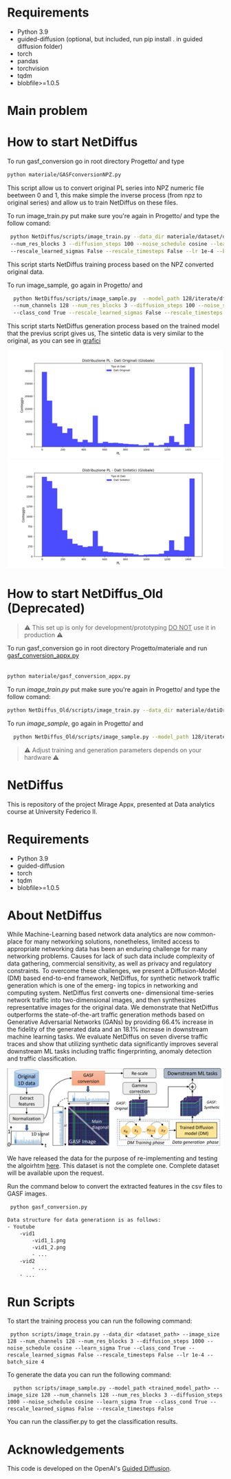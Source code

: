 # Requirements

- Python 3.9
- guided-diffusion (optional, but included, run pip install . in guided diffusion folder)
- torch
- pandas
- torchvision
- tqdm
- blobfile>=1.0.5

# Main problem


# How to start NetDiffus

To run gasf_conversion go in root directory Progetto/ and type 

```bash
python materiale/GASFconversionNPZ.py

```
This script allow us to convert original PL series into NPZ numeric file beetween 0 and 1, this make simple the
inverse process (from npz to original series) and allow us to train NetDiffus on these files.

To run image_train.py put make sure you're again in Progetto/ and type the follow comand:

```bash
 python NetDiffus/scripts/image_train.py --data_dir materiale/dataset/datasetConNPZ --image_size 10 --num_channels 128 
 --num_res_blocks 3 --diffusion_steps 100 --noise_schedule cosine --learn_sigma True --class_cond True 
 --rescale_learned_sigmas False --rescale_timesteps False --lr 1e-4 --batch_size 4
```
This script starts NetDiffus training process based on the NPZ converted original data.


To run image_sample, go again in Progetto/ and

```bash
  python NetDiffus/scripts/image_sample.py  --model_path 128/iterate/df/synth_models/model001000.pt --image_size 10 
  --num_channels 128 --num_res_blocks 3 --diffusion_steps 100 --noise_schedule cosine --learn_sigma True 
  --class_cond True --rescale_learned_sigmas False --rescale_timesteps False
```
This script starts NetDiffus generation process based on the trained model that the previus script gives us,
The sintetic data is very similar to the original, as you can see in [grafici](materiale/GraficiDistribuzione/Grafici)

<img src="materiale/GraficiDistribuzione/Grafici/Globale/Confronto_Originale_Globale.png">
<img src="materiale/GraficiDistribuzione/Grafici/Globale/Confronto_Sintetico_Globale.png">



# How to start NetDiffus_Old (Deprecated)

> :warning: This set up is only for development/prototyping <u>DO NOT</u> use it in production :warning:


To run gasf_conversion go in root directory Progetto/materiale and run [gasf_conversion_appx.py](materiale/gasf_conversion_appx.py)

```bash

python materiale/gasf_conversion_appx.py 

```


To run _image_train.py_ put make sure you're again in Progetto/ and type the follow comand:

```bash
python NetDiffus_Old/scripts/image_train.py --data_dir materiale/datiOriginali_GASF --image_size 128 --num_channels 128 --num_res_blocks 3 --diffusion_steps 100 --noise_schedule cosine --learn_sigma True --class_cond True --rescale_learned_sigmas False --rescale_timesteps False --lr 5e-5 --batch_size 1
```

To run _image_sample_, go again in Progetto/ and

```bash
  python NetDiffus_Old/scripts/image_sample.py --model_path 128/iterate/df/synth_models/model003000.pt --image_size 10 --num_channels 128 --num_res_blocks 3 --diffusion_steps 100 --noise_schedule cosine --learn_sigma True --class_cond True --rescale_learned_sigmas False --rescale_timesteps False
```
> :warning: Adjust training and generation parameters depends on your hardware :warning:

# NetDiffus
This is repository of the project Mirage Appx, presented at Data analytics course at University Federico II.

# Requirements

- Python 3.9
- guided-diffusion
- torch
- tqdm
- blobfile>=1.0.5

# About NetDiffus

While Machine-Learning based network data analytics are now common-
place for many networking solutions, nonetheless, limited access to appropriate
networking data has been an enduring challenge for many networking problems.
Causes for lack of such data include complexity of data gathering, commercial
sensitivity, as well as privacy and regulatory constraints. To overcome these
challenges, we present a Diffusion-Model (DM) based end-to-end framework,
NetDiffus, for synthetic network traffic generation which is one of the emerg-
ing topics in networking and computing system. NetDiffus first converts one-
dimensional time-series network traffic into two-dimensional images, and then
synthesizes representative images for the original data. We demonstrate that
NetDiffus outperforms the state-of-the-art traffic generation methods based on
Generative Adversarial Networks (GANs) by providing 66.4% increase in the
fidelity of the generated data and an 18.1% increase in downstream machine
learning tasks. We evaluate NetDiffus on seven diverse traffic traces and show
that utilizing synthetic data significantly improves several downstream ML tasks
including traffic fingerprinting, anomaly detection and traffic classification.

<img src="img.png">

We have released the data for the purpose of re-implementing and testing the algoirhtm [here](https://drive.google.com/drive/folders/1qoNrghez1vffgApGe9SnUXSzV9fx6unz?usp=sharing). This dataset is not the complete one. Complete dataset will be available upon the request.

Run the command below to convert the extracted features in the csv files to GASF images.
```commandline
 python gasf_conversion.py
```

    Data structure for data generationn is as follows:
    - Youtube
        -vid1
            -vid1_1.png
            -vid1_2.png
            - ...
        -vid2
            - ...
        - ...

# Run Scripts

To start the training process you can run the following command:

```commandline
 python scripts/image_train.py --data_dir <dataset_path> --image_size 128 --num_channels 128 --num_res_blocks 3 --diffusion_steps 1000 --noise_schedule cosine --learn_sigma True --class_cond True --rescale_learned_sigmas False --rescale_timesteps False --lr 1e-4 --batch_size 4
```

To generate the data you can run the following command:

```commandline
  python scripts/image_sample.py --model_path <trained_model_path> --image_size 128 --num_channels 128 --num_res_blocks 3 --diffusion_steps 1000 --noise_schedule cosine --learn_sigma True --class_cond True --rescale_learned_sigmas False --rescale_timesteps False
```

You can run the classifier.py to get the classification results.

# Acknowledgements
This code is developed on the OpenAI's [Guided Diffusion](https://github.com/openai/guided-diffusion).
